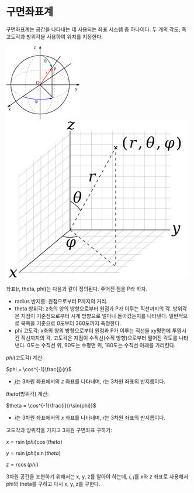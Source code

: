 # 구면좌표계
구면좌표계는 공간을 나타내는 데 사용되는 좌표 시스템 중 하나이다.
두 개의 각도, 즉 고도각과 방위각을 사용하여 위치를 지정한다.

![](spherical_coordinate.gif)
![](spherical_coordinate.png)

좌표(r, theta, phi)는 다음과 같이 정의된다. 주어진 점을 P라 하자.
- radius 반지름: 원점으로부터 P까지의 거리.
- theta 방위각: z축의 양의 방향으로부터 원점과 P가 이루는 직선까지의 각.
	방위각은 지점이 기준점으로부터 시계 방향으로 얼마나 돌아갔는지를 나타낸다.
	일반적으로 북쪽을 기준으로 0도부터 360도까지 측정한다.
- phi 고도각: x축의 양의 방향으로부터 원점과 P가 이루는 직선을 xy평면에 투영시킨 직선까지의 각.
	고도각은 지점이 수직선(수직 방향)으로부터 떨어진 각도를 나타낸다.
	0도는 수직선 위, 90도는 수평면 위, 180도는 수직선 아래를 가리킨다.

$phi$(고도각) 계산:

$phi = \cos^{-1}\frac{j}{r}$
- $j$는 3차원 좌표에서의 $z$ 좌표를 나타내며, $r$는 3차원 좌표의 반지름이다.

$theta$(방위각) 계산:

$theta = \cos^{-1}\frac{i}{r\sin(phi)}$
- $i$는 3차원 좌표에서의 $x$ 좌표를 나타내며, $r$는 3차원 좌표의 반지름이다.


고도각과 방위각을 가지고 3차원 구면좌표 구하기:

$x = r\sin(phi)\cos(theta)$

$y = r\sin(phi)\sin(theta)$

$z = r\cos(phi)$

3차원 공간을 표현하기 위해서는 x, y, z를 알아야 하는데, $i$, $j$를 $x$와 $z$ 좌표로 사용해서 phi와 theta를 구하고 다시 x, y, z를 구한다.
